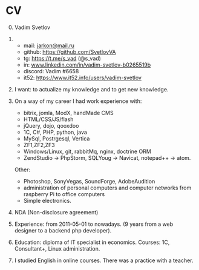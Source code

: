 # CV

0. Vadim Svetlov
0. 
    * mail: jarkon@mail.ru
    * github: https://github.com/SvetlovVA
    * tg: https://t.me/s_vad (@s_vad)
    * in: www.linkedin.com/in/vadim-svetlov-b0265519b
    * discord: Vadim #6658
    * it52: https://www.it52.info/users/vadim-svetlov
0. I want: to actualize my knowledge and to get new knowledge.
0. On a way of my career I had work experience with:
    * bitrix, jomla, ModX, handMade CMS
    * HTML/CSS/JS/flash
    * jQuery, dojo, qooxdoo
    * 1C, C#, PHP, python, java
    * MySql, Postrgesql, Vertica
    * ZF1,ZF2,ZF3
    * Windows/Linux, git, rabbitMq, nginx, doctrine ORM
    * ZendStudio -> PhpStorm, SQLYoug -> Navicat, notepad++ -> atom.
   
    Other:
    
    * Photoshop, SonyVegas, SoundForge, AdobeAudition
    * administration of personal computers and computer networks from raspberry Pi to office computers
    * Simple electronics.
0. NDA (Non-disclosure agreement)
0. Experience: from 2011-05-01 to nowadays. (9 years from a web designer to a backend php developer).
0. Education: diploma of IT specialist in economics. Сourses: 1C, Consultant+, Linux administration.
0.  I studied English in online courses. There was a practice with a teacher.
